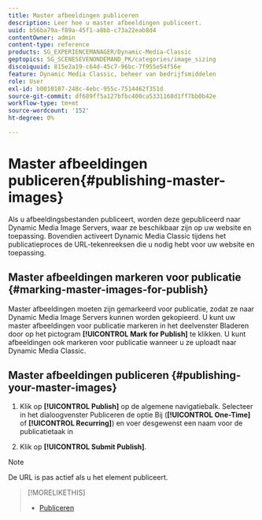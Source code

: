 ```yaml
---
title: Master afbeeldingen publiceren
description: Leer hoe u master afbeeldingen publiceert.
uuid: b56ba79a-f89a-45f1-a8bb-c73a22eab8d4
contentOwner: admin
content-type: reference
products: SG_EXPERIENCEMANAGER/Dynamic-Media-Classic
geptopics: SG_SCENESEVENONDEMAND_PK/categories/image_sizing
discoiquuid: 815e2a19-c64d-45c7-96bc-7f955e54f56e
feature: Dynamic Media Classic, beheer van bedrijfsmiddelen
role: User
exl-id: b0010107-248c-4ebc-955c-7514462f351d
source-git-commit: df689ff5a127bfbc400ca5331168d1ff7bb0b42e
workflow-type: tm+mt
source-wordcount: '152'
ht-degree: 0%

---
```


# Master afbeeldingen publiceren{#publishing-master-images}

Als u afbeeldingsbestanden publiceert, worden deze gepubliceerd naar Dynamic Media Image Servers, waar ze beschikbaar zijn op uw website en toepassing. Bovendien activeert Dynamic Media Classic tijdens het publicatieproces de URL-tekenreeksen die u nodig hebt voor uw website en toepassing.

## Master afbeeldingen markeren voor publicatie {#marking-master-images-for-publish}

Master afbeeldingen moeten zijn gemarkeerd voor publicatie, zodat ze naar Dynamic Media Image Servers kunnen worden gekopieerd. U kunt uw master afbeeldingen voor publicatie markeren in het deelvenster Bladeren door op het pictogram **[!UICONTROL Mark for Publish]** te klikken. U kunt afbeeldingen ook markeren voor publicatie wanneer u ze uploadt naar Dynamic Media Classic.

## Master afbeeldingen publiceren {#publishing-your-master-images}

1. Klik op **[!UICONTROL Publish]** op de algemene navigatiebalk. Selecteer in het dialoogvenster Publiceren de optie Bij (**[!UICONTROL One-Time]** of **[!UICONTROL Recurring]**) en voer desgewenst een naam voor de publicatietaak in

1. Klik op **[!UICONTROL Submit Publish]**.

>[!NOTE]
>
>De URL is pas actief als u het element publiceert.

>[!MORELIKETHIS]
>
>* [Publiceren](publishing-files.md#publishing_files)

